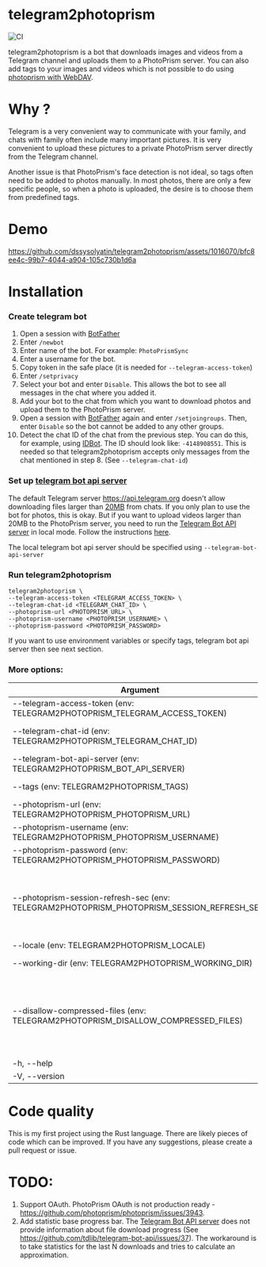 # telegram2photoprism

![CI](https://github.com/dssysolyatin/telegram2photoprism/actions/workflows/ci.yml/badge.svg)

telegram2photoprism is a bot that downloads images and videos from a Telegram channel and uploads them to a PhotoPrism
server. You can also add tags to your images and videos which is not possible to do
using [photoprism with WebDAV](https://docs.photoprism.app/user-guide/sync/webdav/).

# Why ?

Telegram is a very convenient way to communicate with your family, and chats with family often include many important
pictures. It is very convenient to upload these pictures to a private PhotoPrism server directly from the Telegram
channel.

Another issue is that PhotoPrism's face detection is not ideal, so tags often need to be added to photos manually. In
most photos, there are only a few specific people, so when a photo is uploaded, the desire is to choose them from
predefined tags.

# Demo

https://github.com/dssysolyatin/telegram2photoprism/assets/1016070/bfc8ee4c-99b7-4044-a904-105c730b1d6a

# Installation

### Create telegram bot

1. Open a session with [BotFather](https://telegram.me/BotFather)
2. Enter `/newbot`
3. Enter name of the bot. For example: `PhotoPrismSync`
4. Enter a username for the bot.
5. Copy token in the safe place (it is needed for `--telegram-access-token`)
6. Enter `/setprivacy`
7. Select your bot and enter `Disable`. This allows the bot to see all messages in the chat where you added it.
8. Add your bot to the chat from which you want to download photos and upload them to the PhotoPrism server.
9. Open a session with [BotFather](https://telegram.me/BotFather) again and enter `/setjoingroups`. Then,
   enter `Disable` so the bot cannot be added to any other groups.
10. Detect the chat ID of the chat from the previous step. You can do this, for example,
    using [IDBot](https://t.me/username_to_id_bot). The ID should look like: `-4148908551`. This is needed so that
    telegram2photoprism accepts only messages from the chat mentioned in step 8. (See `--telegram-chat-id`)

### Set up [telegram bot api server](https://github.com/tdlib/telegram-bot-api)

The default Telegram server https://api.telegram.org doesn't allow downloading files larger than [20MB](https://core.telegram.org/bots/faq#how-do-i-download-files) from chats.
If you only plan to use the bot for photos, this is okay.
But if you want to upload videos larger than 20MB to the PhotoPrism server, you need to run
the [Telegram Bot API server](https://github.com/tdlib/telegram-bot-api) in local mode.
Follow the instructions [here](https://github.com/tdlib/telegram-bot-api).

The local telegram bot api server should be specified using `--telegram-bot-api-server`

### Run telegram2photoprism

```
telegram2photoprism \
--telegram-access-token <TELEGRAM_ACCESS_TOKEN> \
--telegram-chat-id <TELEGRAM_CHAT_ID> \
--photoprism-url <PHOTOPRISM_URL> \
--photoprism-username <PHOTOPRISM_USERNAME> \
--photoprism-password <PHOTOPRISM_PASSWORD> 
```

If you want to use environment variables or specify tags, telegram bot api server then see next section.

### More options:

| Argument                                                                                   | Description                                                                                                                                                                                                                                      | Default                  |
|--------------------------------------------------------------------------------------------|--------------------------------------------------------------------------------------------------------------------------------------------------------------------------------------------------------------------------------------------------|--------------------------|
| --telegram-access-token (env: TELEGRAM2PHOTOPRISM_TELEGRAM_ACCESS_TOKEN)                   | Telegram bot access token                                                                                                                                                                                                                        | -                        |
| --telegram-chat-id (env: TELEGRAM2PHOTOPRISM_TELEGRAM_CHAT_ID)                             | Telegram chat id from where photo will be downloaded and uploaded to PhotoPrism server                                                                                                                                                           | -                        |
| --telegram-bot-api-server (env: TELEGRAM2PHOTOPRISM_BOT_API_SERVER)                        | Telegram bot API server. For more information, visit [here](https://github.com/tdlib/telegram-bot-api)                                                                                                                                           | https://api.telegram.org |
| --tags (env: TELEGRAM2PHOTOPRISM_TAGS)                                                     | Tags from which the user will choose tags for the photo                                                                                                                                                                                          | -                        |
| --photoprism-url (env: TELEGRAM2PHOTOPRISM_PHOTOPRISM_URL)                                 | PhotoPrism URL                                                                                                                                                                                                                                   | -                        |
| --photoprism-username (env: TELEGRAM2PHOTOPRISM_PHOTOPRISM_USERNAME)                       | PhotoPrism username                                                                                                                                                                                                                              | -                        |
| --photoprism-password (env: TELEGRAM2PHOTOPRISM_PHOTOPRISM_PASSWORD)                       | PhotoPrism password                                                                                                                                                                                                                              | -                        |
| --photoprism-session-refresh-sec (env: TELEGRAM2PHOTOPRISM_PHOTOPRISM_SESSION_REFRESH_SEC) | Number of seconds after which the bot should obtain a new X-Auth-Token using the username and password. Should be less than PHOTOPRISM_SESSION_TIMEOUT ([More Info](https://docs.photoprism.app/getting-started/config-options/))                | 86400                    |
| --locale (env: TELEGRAM2PHOTOPRISM_LOCALE)                                                 | Locale                                                                                                                                                                                                                                           | en                       |
| --working-dir (env: TELEGRAM2PHOTOPRISM_WORKING_DIR)                                       | Directory for temporary downloaded files                                                                                                                                                                                                         | CURRENT_DIR              |
| --disallow-compressed-files (env: TELEGRAM2PHOTOPRISM_DISALLOW_COMPRESSED_FILES)           | By default, Telegram compresses videos and images if they are not attached as files. The quality of the files is significantly reduced after compression. This option prohibits the bot from uploading compressed files to the PhotoPrism server | -                        |
| -h, --help                                                                                 | Print help                                                                                                                                                                                                                                       | -                        |
| -V, --version                                                                              | Print version                                                                                                                                                                                                                                    | -                        |

# Code quality

This is my first project using the Rust language.
There are likely pieces of code which can be improved.
If you have any suggestions, please create a pull request or issue.

# TODO:

1. Support OAuth. PhotoPrism OAuth is not production ready - https://github.com/photoprism/photoprism/issues/3943.
2. Add statistic base progress bar. The [Telegram Bot API server](https://github.com/tdlib/telegram-bot-api) does not
   provide information about file download progress (See https://github.com/tdlib/telegram-bot-api/issues/37).
   The workaround is to take statistics for the last N downloads and tries to calculate an approximation. 
